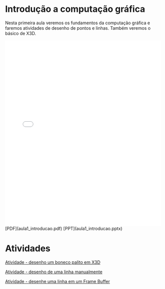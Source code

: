 # Introdução a computação gráfica

Nesta primeira aula veremos os fundamentos da computação gráfica e faremos atividades de desenho de pontos e linhas. Também veremos o básico de X3D.

<!-- !!! pdf
    ![](aula1_introducao.pdf) -->

<embed height="600" src="aula1_introducao.pdf" type="application/pdf" width="100%">
[PDF](aula1_introducao.pdf)
[PPT](aula1_introducao.pptx)

# Atividades

[Atividade - desenho um boneco palito em X3D](https://create3000.github.io/x_ite/playground/)

[Atividade - desenho de uma linha manualmente](Atividade_desenho_de_uma_linha.docx)

[Atividade - desenhe uma linha em um Frame Buffer](atividade.ipynb)
